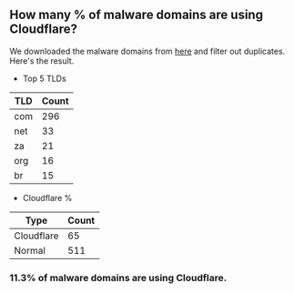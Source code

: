 ## How many % of malware domains are using Cloudflare?


We downloaded the malware domains from [here](https://urlhaus.abuse.ch) and filter out duplicates.
Here's the result.


[//]: # (start replacement)


- Top 5 TLDs

| TLD | Count |
| --- | --- |
| com | 296 |
| net | 33 |
| za | 21 |
| org | 16 |
| br | 15 |


- Cloudflare %

| Type | Count |
| --- | --- |
| Cloudflare | 65 |
| Normal | 511 |


### 11.3% of malware domains are using Cloudflare.